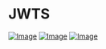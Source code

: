 # JWTS
[![Image](https://img.shields.io/pypi/v/jwts.svg)](https://pypi.python.org/pypi/jwts)
[![Image](https://github.com/voldemat/jwts/workflows/python-package.yml/badge.svg)](https://github.com/voldemat/jwts/actions?query=workflow%3Apython-package)
[![Image](https://github.com/voldemat/jwts/workflows/python-publish.yml/badge.svg)](https://github.com/voldemat/jwts/actions?query=workflow%3Apython-publish)
